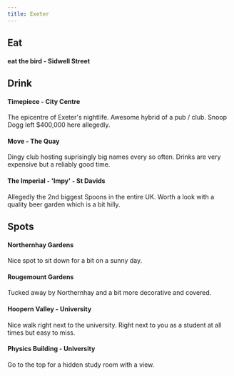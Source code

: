```yaml
---
title: Exeter 
---
```

## Eat

#### eat the bird - Sidwell Street

## Drink

#### Timepiece - City Centre

The epicentre of Exeter's nightlife. Awesome hybrid of a pub / club. Snoop Dogg left $400,000 here allegedly.

#### Move - The Quay

Dingy club hosting suprisingly big names every so often. Drinks are very expensive but a reliably good time.

#### The Imperial - 'Impy' - St Davids

Allegedly the 2nd biggest Spoons in the entire UK. Worth a look with a quality beer garden which is a bit hilly.

## Spots

#### Northernhay Gardens
Nice spot to sit down for a bit on a sunny day.

#### Rougemount Gardens
Tucked away by Northernhay and a bit more decorative and covered.

#### Hoopern Valley - University

Nice walk right next to the university. Right next to you as a student at all times but easy to miss.

#### Physics Building - University

Go to the top for a hidden study room with a view.
